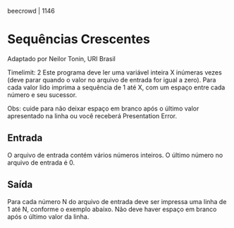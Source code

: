 beecrowd | 1146
# Sequências Crescentes
Adaptado por Neilor Tonin, URI  Brasil

Timelimit: 2
Este programa deve ler uma variável inteira X inúmeras vezes (deve parar quando o valor no arquivo de entrada for igual a zero). Para cada valor lido imprima a sequência de 1 até X, com um espaço entre cada número e seu sucessor.

Obs: cuide para não deixar espaço em branco após o último valor apresentado na linha ou você receberá Presentation Error.

## Entrada
O arquivo de entrada contém vários números inteiros. O último número no arquivo de entrada é 0.

## Saída
Para cada número N do arquivo de entrada deve ser impressa uma linha de 1 até N, conforme o exemplo abaixo. Não deve haver espaço em branco após o último valor da linha.